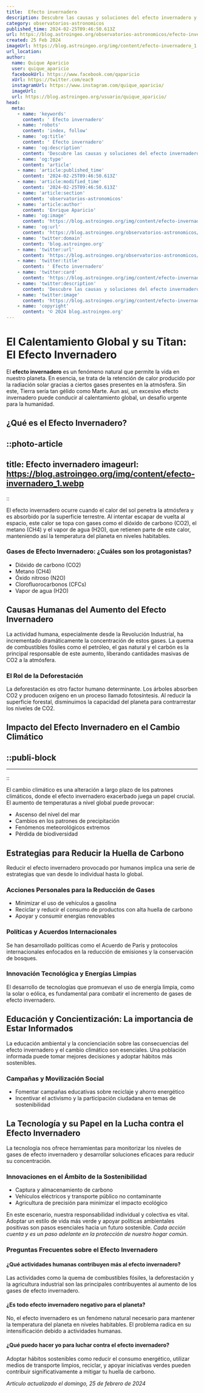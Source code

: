 ```yaml
---
title:  Efecto invernadero
description: Descubre las causas y soluciones del efecto invernadero y cómo impacta en nuestro planeta. Información vital para un futuro sostenible.
category: observatorios-astronomicos
published_time: 2024-02-25T09:46:50.613Z
url: https://blog.astroingeo.org/observatorios-astronomicos/efecto-invernadero
created: 25 Feb 2024
imageUrl: https://blog.astroingeo.org/img/content/efecto-invernadero_1.webp
url_location:
author:
  name: Quique Aparicio
  user: quique_aparicio
  facebookUrl: https://www.facebook.com/qaparicio
  xUrl: https://twitter.com/eac9
  instagramUrl: https://www.instagram.com/quique_aparicio/
  imageUrl: 
  url: https://blog.astroingeo.org/usuario/quique_aparicio/
head:
  meta:
    - name: 'keywords'
      content: ' Efecto invernadero'
    - name: 'robots'
      content: 'index, follow'
    - name: 'og:title'
      content: ' Efecto invernadero'
    - name: 'og:description'
      content: 'Descubre las causas y soluciones del efecto invernadero y cómo impacta en nuestro planeta. Información vital para un futuro sostenible.'
    - name: 'og:type'
      content: 'article'
    - name: 'article:published_time'
      content: '2024-02-25T09:46:50.613Z'
    - name: 'article:modified_time'
      content: '2024-02-25T09:46:50.613Z'
    - name: 'article:section'
      content: 'observatorios-astronomicos'
    - name: 'article:author'
      content: 'Enrique Aparicio'
    - name: 'og:image'
      content: 'https://blog.astroingeo.org/img/content/efecto-invernadero_1.webp'
    - name: 'og:url'
      content: 'https://blog.astroingeo.org/observatorios-astronomicos/efecto-invernadero'
    - name: 'twitter:domain'
      content: 'blog.astroingeo.org'
    - name: 'twitter:url'
      content: 'https://blog.astroingeo.org/observatorios-astronomicos/efecto-invernadero'
    - name: 'twitter:title'
      content: ' Efecto invernadero'
    - name: 'twitter:card'
      content: 'https://blog.astroingeo.org/img/content/efecto-invernadero_1.webp'
    - name: 'twitter:description'
      content: 'Descubre las causas y soluciones del efecto invernadero y cómo impacta en nuestro planeta. Información vital para un futuro sostenible.'
    - name: 'twitter:image'
      content: 'https://blog.astroingeo.org/img/content/efecto-invernadero_1.webp'
    - name: 'copyright'
      content: '© 2024 blog.astroingeo.org'
---
```

# El Calentamiento Global y su Titan: El Efecto Invernadero

El **efecto invernadero** es un fenómeno natural que permite la vida en nuestro planeta. En esencia, se trata de la retención de calor producido por la radiación solar gracias a ciertos gases presentes en la atmósfera. Sin este, Tierra sería tan gélido como Marte. Aun así, un excesivo efecto invernadero puede conducir al calentamiento global, un desafío urgente para la humanidad.

## ¿Qué es el Efecto Invernadero?

::photo-article
---
title:  Efecto invernadero
imageurl: https://blog.astroingeo.org/img/content/efecto-invernadero_1.webp
---
::



El efecto invernadero ocurre cuando el calor del sol penetra la atmósfera y es absorbido por la superficie terrestre. Al intentar escapar de vuelta al espacio, este calor se topa con gases como el dióxido de carbono (CO2), el metano (CH4) y el vapor de agua (H2O), que retienen parte de este calor, manteniendo así la temperatura del planeta en niveles habitables.

### Gases de Efecto Invernadero: ¿Cuáles son los protagonistas?

- Dióxido de carbono (CO2)
- Metano (CH4)
- Óxido nitroso (N2O)
- Clorofluorocarbonos (CFCs)
- Vapor de agua (H2O)

## Causas Humanas del Aumento del Efecto Invernadero

La actividad humana, especialmente desde la Revolución Industrial, ha incrementado dramáticamente la concentración de estos gases. La quema de combustibles fósiles como el petróleo, el gas natural y el carbón es la principal responsable de este aumento, liberando cantidades masivas de CO2 a la atmósfera.

### El Rol de la Deforestación

La deforestación es otro factor humano determinante. Los árboles absorben CO2 y producen oxígeno en un proceso llamado fotosíntesis. Al reducir la superficie forestal, disminuimos la capacidad del planeta para contrarrestar los niveles de CO2.

## Impacto del Efecto Invernadero en el Cambio Climático

  ::publi-block
  ---
  ---
  ::
  
  

El cambio climático es una alteración a largo plazo de los patrones climáticos, donde el efecto invernadero exacerbado juega un papel crucial. El aumento de temperaturas a nivel global puede provocar:

- Ascenso del nivel del mar
- Cambios en los patrones de precipitación
- Fenómenos meteorológicos extremos
- Pérdida de biodiversidad

## Estrategias para Reducir la Huella de Carbono

Reducir el efecto invernadero provocado por humanos implica una serie de estrategias que van desde lo individual hasta lo global.

### Acciones Personales para la Reducción de Gases

- Minimizar el uso de vehículos a gasolina
- Reciclar y reducir el consumo de productos con alta huella de carbono
- Apoyar y consumir energías renovables

### Políticas y Acuerdos Internacionales

Se han desarrollado políticas como el Acuerdo de París y protocolos internacionales enfocados en la reducción de emisiones y la conservación de bosques.

### Innovación Tecnológica y Energías Limpias

El desarrollo de tecnologías que promuevan el uso de energía limpia, como la solar o eólica, es fundamental para combatir el incremento de gases de efecto invernadero.

## Educación y Concientización: La importancia de Estar Informados

La educación ambiental y la concienciación sobre las consecuencias del efecto invernadero y el cambio climático son esenciales. Una población informada puede tomar mejores decisiones y adoptar hábitos más sostenibles.

### Campañas y Movilización Social

- Fomentar campañas educativas sobre reciclaje y ahorro energético
- Incentivar el activismo y la participación ciudadana en temas de sostenibilidad

## La Tecnología y su Papel en la Lucha contra el Efecto Invernadero

La tecnología nos ofrece herramientas para monitorizar los niveles de gases de efecto invernadero y desarrollar soluciones eficaces para reducir su concentración.

### Innovaciones en el Ámbito de la Sostenibilidad

- Captura y almacenamiento de carbono 
- Vehículos eléctricos y transporte público no contaminante
- Agricultura de precisión para minimizar el impacto ecológico

En este escenario, nuestra responsabilidad individual y colectiva es vital. Adoptar un estilo de vida más verde y apoyar políticas ambientales positivas son pasos esenciales hacia un futuro sostenible. *Cada acción cuenta y es un paso adelante en la protección de nuestro hogar común*.

### Preguntas Frecuentes sobre el Efecto Invernadero

#### ¿Qué actividades humanas contribuyen más al efecto invernadero?
Las actividades como la quema de combustibles fósiles, la deforestación y la agricultura industrial son las principales contribuyentes al aumento de los gases de efecto invernadero.

#### ¿Es todo efecto invernadero negativo para el planeta?
No, el efecto invernadero es un fenómeno natural necesario para mantener la temperatura del planeta en niveles habitables. El problema radica en su intensificación debido a actividades humanas.

#### ¿Qué puedo hacer yo para luchar contra el efecto invernadero?
Adoptar hábitos sostenibles como reducir el consumo energético, utilizar medios de transporte limpios, reciclar, y apoyar iniciativas verdes pueden contribuir significativamente a mitigar tu huella de carbono.

_Artículo actualizado el domingo, 25 de febrero de 2024_